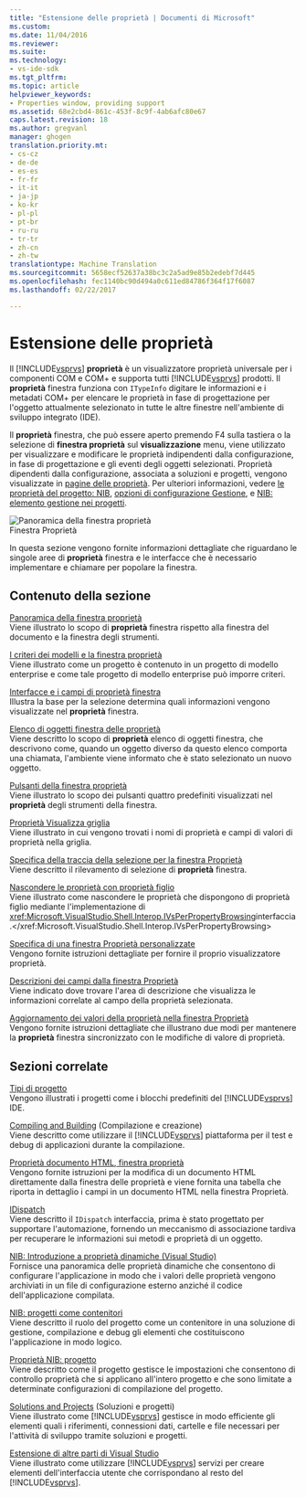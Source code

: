 ```yaml
---
title: "Estensione delle proprietà | Documenti di Microsoft"
ms.custom: 
ms.date: 11/04/2016
ms.reviewer: 
ms.suite: 
ms.technology:
- vs-ide-sdk
ms.tgt_pltfrm: 
ms.topic: article
helpviewer_keywords:
- Properties window, providing support
ms.assetid: 68e2cbd4-861c-453f-8c9f-4ab6afc80e67
caps.latest.revision: 18
ms.author: gregvanl
manager: ghogen
translation.priority.mt:
- cs-cz
- de-de
- es-es
- fr-fr
- it-it
- ja-jp
- ko-kr
- pl-pl
- pt-br
- ru-ru
- tr-tr
- zh-cn
- zh-tw
translationtype: Machine Translation
ms.sourcegitcommit: 5658ecf52637a38bc3c2a5ad9e85b2edebf7d445
ms.openlocfilehash: fec1140bc90d494a0c611ed84786f364f17f6087
ms.lasthandoff: 02/22/2017

---
```

# <a name="extending-properties"></a>Estensione delle proprietà
Il [!INCLUDE[vsprvs](../../code-quality/includes/vsprvs_md.md)] **proprietà** è un visualizzatore proprietà universale per i componenti COM e COM+ e supporta tutti [!INCLUDE[vsprvs](../../code-quality/includes/vsprvs_md.md)] prodotti. Il **proprietà** finestra funziona con `ITypeInfo` digitare le informazioni e i metadati COM+ per elencare le proprietà in fase di progettazione per l'oggetto attualmente selezionato in tutte le altre finestre nell'ambiente di sviluppo integrato (IDE).  
  
 Il **proprietà** finestra, che può essere aperto premendo F4 sulla tastiera o la selezione di **finestra proprietà** sul **visualizzazione** menu, viene utilizzato per visualizzare e modificare le proprietà indipendenti dalla configurazione, in fase di progettazione e gli eventi degli oggetti selezionati. Proprietà dipendenti dalla configurazione, associata a soluzioni e progetti, vengono visualizzate in [pagine delle proprietà](../../extensibility/internals/property-pages.md). Per ulteriori informazioni, vedere [le proprietà del progetto: NIB](http://msdn.microsoft.com/en-us/fb126574-24ad-4c96-9b2b-6e1f3879ba50), [opzioni di configurazione Gestione](../../extensibility/internals/managing-configuration-options.md), e [NIB: elemento gestione nei progetti](http://msdn.microsoft.com/en-us/762e606b-7f44-4b66-97a1-e30a703654a0).  
  
 ![Panoramica della finestra proprietà](~/docs/extensibility/internals/media/vspropertieswindow.png "vsPropertiesWindow")  
Finestra Proprietà  
  
 In questa sezione vengono fornite informazioni dettagliate che riguardano le singole aree di **proprietà** finestra e le interfacce che è necessario implementare e chiamare per popolare la finestra.  
  
## <a name="in-this-section"></a>Contenuto della sezione  
 [Panoramica della finestra proprietà](../../extensibility/internals/properties-window-overview.md)  
 Viene illustrato lo scopo di **proprietà** finestra rispetto alla finestra del documento e la finestra degli strumenti.  
  
 [I criteri dei modelli e la finestra proprietà](../../extensibility/internals/template-policy-and-the-properties-window.md)  
 Viene illustrato come un progetto è contenuto in un progetto di modello enterprise e come tale progetto di modello enterprise può imporre criteri.  
  
 [Interfacce e i campi di proprietà finestra](../../extensibility/internals/properties-window-fields-and-interfaces.md)  
 Illustra la base per la selezione determina quali informazioni vengono visualizzate nel **proprietà** finestra.  
  
 [Elenco di oggetti finestra delle proprietà](../../extensibility/internals/properties-window-object-list.md)  
 Viene descritto lo scopo di **proprietà** elenco di oggetti finestra, che descrivono come, quando un oggetto diverso da questo elenco comporta una chiamata, l'ambiente viene informato che è stato selezionato un nuovo oggetto.  
  
 [Pulsanti della finestra proprietà](../../extensibility/internals/properties-window-buttons.md)  
 Viene illustrato lo scopo dei pulsanti quattro predefiniti visualizzati nel **proprietà** degli strumenti della finestra.  
  
 [Proprietà Visualizza griglia](../../extensibility/internals/properties-display-grid.md)  
 Viene illustrato in cui vengono trovati i nomi di proprietà e campi di valori di proprietà nella griglia.  
  
 [Specifica della traccia della selezione per la finestra Proprietà](../../misc/announcing-property-window-selection-tracking.md)  
 Viene descritto il rilevamento di selezione di **proprietà** finestra.  
  
 [Nascondere le proprietà con proprietà figlio](../../misc/hiding-properties-that-have-child-properties.md)  
 Viene illustrato come nascondere le proprietà che dispongono di proprietà figlio mediante l'implementazione di <xref:Microsoft.VisualStudio.Shell.Interop.IVsPerPropertyBrowsing>interfaccia.</xref:Microsoft.VisualStudio.Shell.Interop.IVsPerPropertyBrowsing>  
  
 [Specifica di una finestra Proprietà personalizzate](../../misc/providing-a-custom-properties-window.md)  
 Vengono fornite istruzioni dettagliate per fornire il proprio visualizzatore proprietà.  
  
 [Descrizioni dei campi dalla finestra Proprietà](../../misc/getting-field-descriptions-from-the-properties-window.md)  
 Viene indicato dove trovare l'area di descrizione che visualizza le informazioni correlate al campo della proprietà selezionata.  
  
 [Aggiornamento dei valori della proprietà nella finestra Proprietà](../../misc/updating-property-values-in-the-properties-window.md)  
 Vengono fornite istruzioni dettagliate che illustrano due modi per mantenere la **proprietà** finestra sincronizzato con le modifiche di valore di proprietà.  
  
## <a name="related-sections"></a>Sezioni correlate  
 [Tipi di progetto](../../extensibility/internals/project-types.md)  
 Vengono illustrati i progetti come i blocchi predefiniti del [!INCLUDE[vsprvs](../../code-quality/includes/vsprvs_md.md)] IDE.  
  
 [Compiling and Building](../../ide/compiling-and-building-in-visual-studio.md) (Compilazione e creazione)  
 Viene descritto come utilizzare il [!INCLUDE[vsprvs](../../code-quality/includes/vsprvs_md.md)] piattaforma per il test e debug di applicazioni durante la compilazione.  
  
 [Proprietà documento HTML, finestra proprietà](http://msdn.microsoft.com/Library/46e3d164-a1a7-42f9-87b0-344e10a37b62)  
 Vengono fornite istruzioni per la modifica di un documento HTML direttamente dalla finestra delle proprietà e viene fornita una tabella che riporta in dettaglio i campi in un documento HTML nella finestra Proprietà.  
  
 [IDispatch](http://msdn.microsoft.com/en-us/ebbff4bc-36b2-4861-9efa-ffa45e013eb5)  
 Viene descritto il `IDispatch` interfaccia, prima è stato progettato per supportare l'automazione, fornendo un meccanismo di associazione tardiva per recuperare le informazioni sui metodi e proprietà di un oggetto.  
  
 [NIB: Introduzione a proprietà dinamiche (Visual Studio)](http://msdn.microsoft.com/en-us/f5102027-1431-4195-ae40-9b991de46d3a)  
 Fornisce una panoramica delle proprietà dinamiche che consentono di configurare l'applicazione in modo che i valori delle proprietà vengono archiviati in un file di configurazione esterno anziché il codice dell'applicazione compilata.  
  
 [NIB: progetti come contenitori](http://msdn.microsoft.com/en-us/87d40f63-f487-4767-8963-64beec27ba1b)  
 Viene descritto il ruolo del progetto come un contenitore in una soluzione di gestione, compilazione e debug gli elementi che costituiscono l'applicazione in modo logico.  
  
 [Proprietà NIB: progetto](http://msdn.microsoft.com/en-us/fb126574-24ad-4c96-9b2b-6e1f3879ba50)  
 Viene descritto come il progetto gestisce le impostazioni che consentono di controllo proprietà che si applicano all'intero progetto e che sono limitate a determinate configurazioni di compilazione del progetto.  
  
 [Solutions and Projects](../../ide/solutions-and-projects-in-visual-studio.md) (Soluzioni e progetti)  
 Viene illustrato come [!INCLUDE[vsprvs](../../code-quality/includes/vsprvs_md.md)] gestisce in modo efficiente gli elementi quali i riferimenti, connessioni dati, cartelle e file necessari per l'attività di sviluppo tramite soluzioni e progetti.  
  
 [Estensione di altre parti di Visual Studio](../../extensibility/extending-other-parts-of-visual-studio.md)  
 Viene illustrato come utilizzare [!INCLUDE[vsprvs](../../code-quality/includes/vsprvs_md.md)] servizi per creare elementi dell'interfaccia utente che corrispondano al resto del [!INCLUDE[vsprvs](../../code-quality/includes/vsprvs_md.md)].
